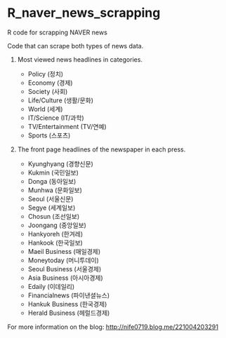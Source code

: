 # R_naver_news_scrapping
R code for scrapping NAVER news

Code that can scrape both types of news data.

1. Most viewed news headlines in categories.
    - Policy (정치)
    - Economy (경제)
    - Society (사회)
    - Life/Culture (생활/문화)
    - World (세계)
    - IT/Science (IT/과학)
    - TV/Entertainment (TV/연예)
    - Sports (스포츠)
 
2. The front page headlines of the newspaper in each press.
    - Kyunghyang (경향신문)
    - Kukmin (국민일보)
    - Donga (동아일보)
    - Munhwa (문화일보)
    - Seoul (서울신문)
    - Segye (세계일보)
    - Chosun (조선일보)
    - Joongang (중앙일보)
    - Hankyoreh (한겨레)
    - Hankook (한국일보)
    - Maeil Business (매일경제)
    - Moneytoday (머니투데이)
    - Seoul Business (서울경제)
    - Asia Business (아시아경제)
    - Edaily (이데일리)
    - Financialnews (파이낸셜뉴스)
    - Hankuk Business (한국경제)
    - Herald Business (헤럴드경제)

For more information on the blog: http://nife0719.blog.me/221004203291 
